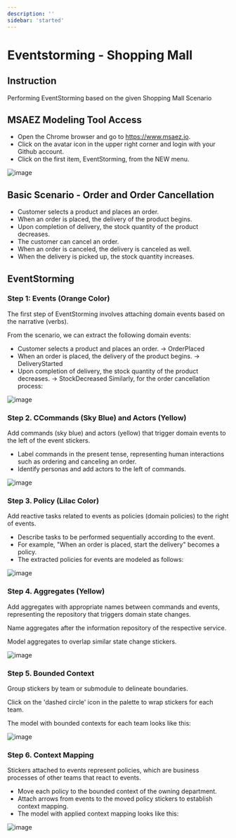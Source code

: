 ```yaml
---
description: ''
sidebar: 'started'
---
```

# Eventstorming - Shopping Mall

## Instruction
Performing EventStorming based on the given Shopping Mall Scenario

## MSAEZ Modeling Tool Access
- Open the Chrome browser and go to https://www.msaez.io.
- Click on the avatar icon in the upper right corner and login with your Github account.
- Click on the first item, EventStorming, from the NEW menu.

![image](https://github.com/acmexii/demo/assets/35618409/d35919e8-3ff6-4a13-bccc-6935f4d87dbf)

## Basic Scenario - Order and Order Cancellation
- Customer selects a product and places an order.
- When an order is placed, the delivery of the product begins.
- Upon completion of delivery, the stock quantity of the product decreases.
- The customer can cancel an order.
- When an order is canceled, the delivery is canceled as well.
- When the delivery is picked up, the stock quantity increases.

## EventStorming

### Step 1: Events (Orange Color)
The first step of EventStorming involves attaching domain events based on the narrative (verbs).

From the scenario, we can extract the following domain events:

- Customer selects a product and places an order. -> OrderPlaced
- When an order is placed, the delivery of the product begins. -> DeliveryStarted
- Upon completion of delivery, the stock quantity of the product decreases. -> StockDecreased
Similarly, for the order cancellation process:

![image](https://github.com/acmexii/demo/assets/35618409/f5270052-f6e8-4f2d-82dc-f134ad8e11d6)

### Step 2. CCommands (Sky Blue) and Actors (Yellow)
Add commands (sky blue) and actors (yellow) that trigger domain events to the left of the event stickers.

- Label commands in the present tense, representing human interactions such as ordering and canceling an order.
- Identify personas and add actors to the left of commands.

![image](https://github.com/acmexii/demo/assets/35618409/05681759-4115-42f8-8710-ca0f8f2e1e91)

### Step 3. Policy (Lilac Color)
Add reactive tasks related to events as policies (domain policies) to the right of events.

- Describe tasks to be performed sequentially according to the event.
- For example, "When an order is placed, start the delivery" becomes a policy.
- The extracted policies for events are modeled as follows:

![image](https://github.com/acmexii/demo/assets/35618409/3221fabc-39d9-4d8b-ab0f-e14c4c1cb56e)

### Step 4. Aggregates (Yellow)
Add aggregates with appropriate names between commands and events, representing the repository that triggers domain state changes.

Name aggregates after the information repository of the respective service.

Model aggregates to overlap similar state change stickers.

![image](https://github.com/acmexii/demo/assets/35618409/6b66213a-f2de-48be-b3f2-5604507238bf)

### Step 5. Bounded Context
Group stickers by team or submodule to delineate boundaries.

Click on the 'dashed circle' icon in the palette to wrap stickers for each team.

The model with bounded contexts for each team looks like this:

![image](https://github.com/acmexii/demo/assets/35618409/eac4d230-0ec0-4afc-a414-39e4adbc85e3)

### Step 6. Context Mapping
Stickers attached to events represent policies, which are business processes of other teams that react to events.

- Move each policy to the bounded context of the owning department.
- Attach arrows from events to the moved policy stickers to establish context mapping.
- The model with applied context mapping looks like this:

![image](https://github.com/acmexii/demo/assets/35618409/a12fd84d-2a8c-4fc8-a4aa-ddf568b3de42)

